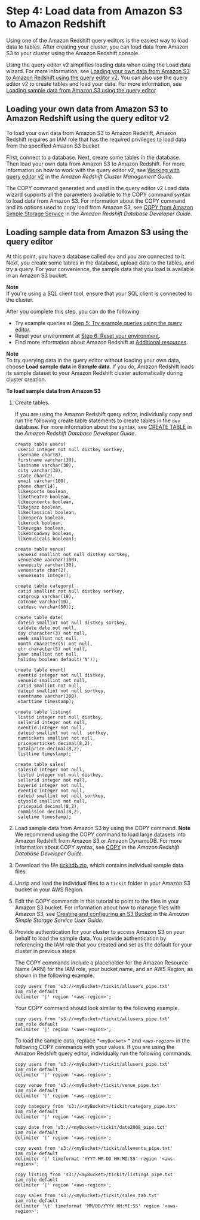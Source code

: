 # Step 4: Load data from Amazon S3 to Amazon Redshift<a name="rs-gsg-create-sample-db"></a>

Using one of the Amazon Redshift query editors is the easiest way to load data to tables\. After creating your cluster, you can load data from Amazon S3 to your cluster using the Amazon Redshift console\. 

Using the query editor v2 simplifies loading data when using the Load data wizard\. For more information, see [Loading your own data from Amazon S3 to Amazon Redshift using the query editor v2](#gsg-load-sample-data-v2)\. You can also use the query editor v2 to create tables and load your data\. For more information, see [Loading sample data from Amazon S3 using the query editor](#gsg-load-sample-data-v1)\.

## Loading your own data from Amazon S3 to Amazon Redshift using the query editor v2<a name="gsg-load-sample-data-v2"></a>

To load your own data from Amazon S3 to Amazon Redshift, Amazon Redshift requires an IAM role that has the required privileges to load data from the specified Amazon S3 bucket\.

First, connect to a database\. Next, create some tables in the database\. Then load your own data from Amazon S3 to Amazon Redshift\. For more information on how to work with the query editor v2, see [Working with query editor v2](https://docs.aws.amazon.com/redshift/latest/mgmt/query-editor-v2-using.html) in the *Amazon Redshift Cluster Management Guide*\.

The COPY command generated and used in the query editor v2 Load data wizard supports all the parameters available to the COPY command syntax to load data from Amazon S3\. For information about the COPY command and its options used to copy load from Amazon S3, see [COPY from Amazon Simple Storage Service](https://docs.aws.amazon.com/redshift/latest/dg/copy-parameters-data-source-s3.html) in the *Amazon Redshift Database Developer Guide*\.

## Loading sample data from Amazon S3 using the query editor<a name="gsg-load-sample-data-v1"></a>

At this point, you have a database called `dev` and you are connected to it\. Next, you create some tables in the database, upload data to the tables, and try a query\. For your convenience, the sample data that you load is available in an Amazon S3 bucket\. 

**Note**  
If you're using a SQL client tool, ensure that your SQL client is connected to the cluster\.

After you complete this step, you can do the following:
+ Try example queries at [Step 5: Try example queries using the query editor](rs-gsg-try-query.md)\. 
+ Reset your environment at [Step 6: Reset your environment](rs-gsg-clean-up-tasks.md)\.
+ Find more information about Amazon Redshift at [Additional resources](additional-resources.md)\.

**Note**  
To try querying data in the query editor without loading your own data, choose **Load sample data** in **Sample data**\. If you do, Amazon Redshift loads its sample dataset to your Amazon Redshift cluster automatically during cluster creation\.

**To load sample data from Amazon S3**

1. Create tables\.

   If you are using the Amazon Redshift query editor, individually copy and run the following create table statements to create tables in the `dev` database\. For more information about the syntax, see [CREATE TABLE](https://docs.aws.amazon.com/redshift/latest/dg/r_CREATE_TABLE_NEW.html) in the *Amazon Redshift Database Developer Guide*\.

   ```
   create table users(
   	userid integer not null distkey sortkey,
   	username char(8),
   	firstname varchar(30),
   	lastname varchar(30),
   	city varchar(30),
   	state char(2),
   	email varchar(100),
   	phone char(14),
   	likesports boolean,
   	liketheatre boolean,
   	likeconcerts boolean,
   	likejazz boolean,
   	likeclassical boolean,
   	likeopera boolean,
   	likerock boolean,
   	likevegas boolean,
   	likebroadway boolean,
   	likemusicals boolean);
   ```

   ```
   create table venue(
   	venueid smallint not null distkey sortkey,
   	venuename varchar(100),
   	venuecity varchar(30),
   	venuestate char(2),
   	venueseats integer);
   ```

   ```
   create table category(
   	catid smallint not null distkey sortkey,
   	catgroup varchar(10),
   	catname varchar(10),
   	catdesc varchar(50));
   ```

   ```
   create table date(
   	dateid smallint not null distkey sortkey,
   	caldate date not null,
   	day character(3) not null,
   	week smallint not null,
   	month character(5) not null,
   	qtr character(5) not null,
   	year smallint not null,
   	holiday boolean default('N'));
   ```

   ```
   create table event(
   	eventid integer not null distkey,
   	venueid smallint not null,
   	catid smallint not null,
   	dateid smallint not null sortkey,
   	eventname varchar(200),
   	starttime timestamp);
   ```

   ```
   create table listing(
   	listid integer not null distkey,
   	sellerid integer not null,
   	eventid integer not null,
   	dateid smallint not null  sortkey,
   	numtickets smallint not null,
   	priceperticket decimal(8,2),
   	totalprice decimal(8,2),
   	listtime timestamp);
   ```

   ```
   create table sales(
   	salesid integer not null,
   	listid integer not null distkey,
   	sellerid integer not null,
   	buyerid integer not null,
   	eventid integer not null,
   	dateid smallint not null sortkey,
   	qtysold smallint not null,
   	pricepaid decimal(8,2),
   	commission decimal(8,2),
   	saletime timestamp);
   ```

1.  Load sample data from Amazon S3 by using the COPY command\.
**Note**  
We recommend using the COPY command to load large datasets into Amazon Redshift from Amazon S3 or Amazon DynamoDB\. For more information about COPY syntax, see [COPY](https://docs.aws.amazon.com/redshift/latest/dg/r_COPY.html) in the *Amazon Redshift Database Developer Guide*\. 

   1. Download the file [tickitdb\.zip](samples/tickitdb.zip), which contains individual sample data files\.

   1.  Unzip and load the individual files to a `tickit` folder in your Amazon S3 bucket in your AWS Region\.

   1.  Edit the COPY commands in this tutorial to point to the files in your Amazon S3 bucket\. For information about how to manage files with Amazon S3, see [Creating and configuring an S3 Bucket](https://docs.aws.amazon.com/AmazonS3/latest/user-guide/create-configure-bucket.html) in the *Amazon Simple Storage Service User Guide*\.

   1. Provide authentication for your cluster to access Amazon S3 on your behalf to load the sample data\. You provide authentication by referencing the IAM role that you created and set as the default for your cluster in previous steps\.

      The COPY commands include a placeholder for the Amazon Resource Name \(ARN\) for the IAM role, your bucket name, and an AWS Region, as shown in the following example\.

      ```
      copy users from 's3://<myBucket>/tickit/allusers_pipe.txt' 
      iam_role default
      delimiter '|' region '<aws-region>';
      ```

       Your COPY command should look similar to the following example\. 

      ```
      copy users from 's3://<myBucket>/tickit/allusers_pipe.txt' 
      iam_role default
      delimiter '|' region '<aws-region>';
      ```

      To load the sample data, replace *`<myBucket>` * and *`<aws-region>`* in the following COPY commands with your values\. If you are using the Amazon Redshift query editor, individually run the following commands\.

      ```
      copy users from 's3://<myBucket>/tickit/allusers_pipe.txt' 
      iam_role default 
      delimiter '|' region '<aws-region>';
      ```

      ```
      copy venue from 's3://<myBucket>/tickit/venue_pipe.txt' 
      iam_role default
      delimiter '|' region '<aws-region>';
      ```

      ```
      copy category from 's3://<myBucket>/tickit/category_pipe.txt' 
      iam_role default
      delimiter '|' region '<aws-region>';
      ```

      ```
      copy date from 's3://<myBucket>/tickit/date2008_pipe.txt' 
      iam_role default
      delimiter '|' region '<aws-region>';
      ```

      ```
      copy event from 's3://<myBucket>/tickit/allevents_pipe.txt' 
      iam_role default
      delimiter '|' timeformat 'YYYY-MM-DD HH:MI:SS' region '<aws-region>';
      ```

      ```
      copy listing from 's3://<myBucket>/tickit/listings_pipe.txt' 
      iam_role default
      delimiter '|' region '<aws-region>';
      ```

      ```
      copy sales from 's3://<myBucket>/tickit/sales_tab.txt'
      iam_role default
      delimiter '\t' timeformat 'MM/DD/YYYY HH:MI:SS' region '<aws-region>';
      ```